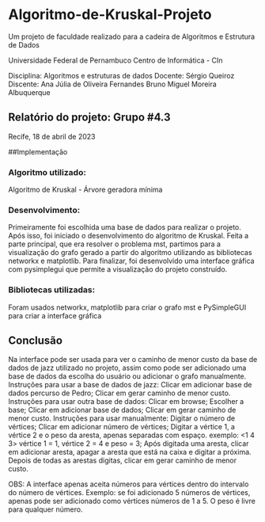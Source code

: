 # Algoritmo-de-Kruskal-Projeto
Um projeto de faculdade realizado para a cadeira de Algoritmos e Estrutura de Dados

Universidade Federal de Pernambuco 
Centro de Informática - CIn 

Disciplina: Algoritmos e estruturas de dados
Docente: Sérgio Queiroz 
Discente: 
Ana Júlia de Oliveira Fernandes
Bruno Miguel Moreira Albuquerque


## Relatório do projeto: Grupo #4.3

Recife, 18 de abril de 2023

##Implementação
### Algoritmo utilizado:
 Algoritmo de Kruskal - Árvore geradora mínima
### Desenvolvimento: 
Primeiramente foi escolhida uma base de dados para realizar o projeto. Após isso, foi iniciado o desenvolvimento do algoritmo de Kruskal. Feita a parte principal, que era resolver o problema mst, partimos para a visualização do grafo gerado a partir do algoritmo utilizando as bibliotecas networkx e matplotlib. Para finalizar, foi desenvolvido uma interface gráfica com pysimplegui que permite a visualização do projeto construído.
### Bibliotecas utilizadas: 
 Foram usados networkx, matplotlib para criar o grafo mst e PySimpleGUI para criar a interface gráfica

## Conclusão
Na interface pode ser usada para ver o caminho de menor custo da base de dados de jazz utilizado no projeto, assim como pode ser adicionado uma base de dados da escolha do usuário ou adicionar o grafo manualmente. 
Instruções para usar a base de dados de jazz:
Clicar em adicionar base de dados percurso de Pedro;
Clicar em gerar caminho de menor custo.
Instruções para usar outra base de dados:
Clicar em browse;
Escolher a base;
Clicar em adicionar base de dados;
Clicar em gerar caminho de menor custo.
Instruções para usar manualmente:
Digitar o número de vértices;
Clicar em adicionar número de vértices;
Digitar a vértice 1, a vértice 2 e o peso da aresta, apenas separadas com espaço. exemplo: <1 4 3> vértice 1 = 1, vértice 2 = 4 e peso = 3;
Após digitada uma aresta, clicar em adicionar aresta, apagar a aresta que está na caixa e digitar a próxima.
Depois de todas as arestas digitas, clicar em gerar caminho de menor custo.

OBS: A interface apenas aceita números para vértices dentro do intervalo do número de vértices. Exemplo: se foi adicionado 5 números de vértices, apenas pode ser adicionado como vértices números de 1 a 5. O peso é livre para qualquer número.

